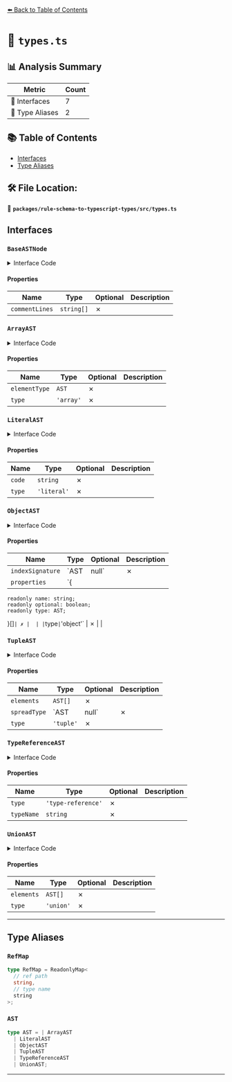 [⬅️ Back to Table of Contents](../../../index.md)

# 📄 `types.ts`

## 📊 Analysis Summary

| Metric | Count |
|--------|-------|
| 📐 Interfaces | 7 |
| 📑 Type Aliases | 2 |

## 📚 Table of Contents

- [Interfaces](#interfaces)
- [Type Aliases](#type-aliases)

## 🛠️ File Location:
📂 **`packages/rule-schema-to-typescript-types/src/types.ts`**

## Interfaces

### `BaseASTNode`

<details><summary>Interface Code</summary>

```ts
interface BaseASTNode {
  readonly commentLines: string[];
}
```
</details>

#### Properties

| Name | Type | Optional | Description |
|------|------|----------|-------------|
| `commentLines` | `string[]` | ✗ |  |

### `ArrayAST`

<details><summary>Interface Code</summary>

```ts
export interface ArrayAST extends BaseASTNode {
  readonly elementType: AST;
  readonly type: 'array';
}
```
</details>

#### Properties

| Name | Type | Optional | Description |
|------|------|----------|-------------|
| `elementType` | `AST` | ✗ |  |
| `type` | `'array'` | ✗ |  |

### `LiteralAST`

<details><summary>Interface Code</summary>

```ts
export interface LiteralAST extends BaseASTNode {
  readonly code: string;
  readonly type: 'literal';
}
```
</details>

#### Properties

| Name | Type | Optional | Description |
|------|------|----------|-------------|
| `code` | `string` | ✗ |  |
| `type` | `'literal'` | ✗ |  |

### `ObjectAST`

<details><summary>Interface Code</summary>

```ts
export interface ObjectAST extends BaseASTNode {
  readonly indexSignature: AST | null;
  readonly properties: {
    readonly name: string;
    readonly optional: boolean;
    readonly type: AST;
  }[];
  readonly type: 'object';
}
```
</details>

#### Properties

| Name | Type | Optional | Description |
|------|------|----------|-------------|
| `indexSignature` | `AST | null` | ✗ |  |
| `properties` | `{
    readonly name: string;
    readonly optional: boolean;
    readonly type: AST;
  }[]` | ✗ |  |
| `type` | `'object'` | ✗ |  |

### `TupleAST`

<details><summary>Interface Code</summary>

```ts
export interface TupleAST extends BaseASTNode {
  readonly elements: AST[];
  readonly spreadType: AST | null;
  readonly type: 'tuple';
}
```
</details>

#### Properties

| Name | Type | Optional | Description |
|------|------|----------|-------------|
| `elements` | `AST[]` | ✗ |  |
| `spreadType` | `AST | null` | ✗ |  |
| `type` | `'tuple'` | ✗ |  |

### `TypeReferenceAST`

<details><summary>Interface Code</summary>

```ts
export interface TypeReferenceAST extends BaseASTNode {
  readonly type: 'type-reference';
  readonly typeName: string;
}
```
</details>

#### Properties

| Name | Type | Optional | Description |
|------|------|----------|-------------|
| `type` | `'type-reference'` | ✗ |  |
| `typeName` | `string` | ✗ |  |

### `UnionAST`

<details><summary>Interface Code</summary>

```ts
export interface UnionAST extends BaseASTNode {
  readonly elements: AST[];
  readonly type: 'union';
}
```
</details>

#### Properties

| Name | Type | Optional | Description |
|------|------|----------|-------------|
| `elements` | `AST[]` | ✗ |  |
| `type` | `'union'` | ✗ |  |


---

## Type Aliases

### `RefMap`

```ts
type RefMap = ReadonlyMap<
  // ref path
  string,
  // type name
  string
>;
```

### `AST`

```ts
type AST = | ArrayAST
  | LiteralAST
  | ObjectAST
  | TupleAST
  | TypeReferenceAST
  | UnionAST;
```


---